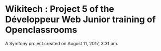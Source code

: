 Wikitech : Project 5 of the Développeur Web Junior training of Openclassrooms
========

A Symfony project created on August 11, 2017, 3:31 pm.
